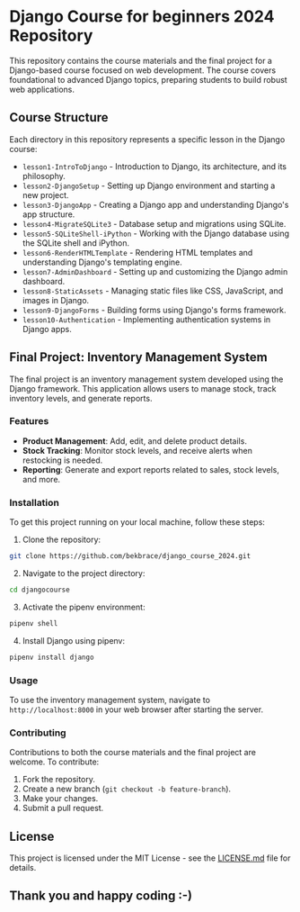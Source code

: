 # Django Course for beginners 2024 Repository

This repository contains the course materials and the final project for a Django-based course focused on web development. The course covers foundational to advanced Django topics, preparing students to build robust web applications.

## Course Structure

Each directory in this repository represents a specific lesson in the Django course:

- `lesson1-IntroToDjango` - Introduction to Django, its architecture, and its philosophy.
- `lesson2-DjangoSetup` - Setting up Django environment and starting a new project.
- `lesson3-DjangoApp` - Creating a Django app and understanding Django's app structure.
- `lesson4-MigrateSQLite3` - Database setup and migrations using SQLite.
- `lesson5-SQLiteShell-iPython` - Working with the Django database using the SQLite shell and iPython.
- `lesson6-RenderHTMLTemplate` - Rendering HTML templates and understanding Django's templating engine.
- `lesson7-AdminDashboard` - Setting up and customizing the Django admin dashboard.
- `lesson8-StaticAssets` - Managing static files like CSS, JavaScript, and images in Django.
- `lesson9-DjangoForms` - Building forms using Django's forms framework.
- `lesson10-Authentication` - Implementing authentication systems in Django apps.

## Final Project: Inventory Management System

The final project is an inventory management system developed using the Django framework. This application allows users to manage stock, track inventory levels, and generate reports.

### Features

- **Product Management**: Add, edit, and delete product details.
- **Stock Tracking**: Monitor stock levels, and receive alerts when restocking is needed.
- **Reporting**: Generate and export reports related to sales, stock levels, and more.

### Installation

To get this project running on your local machine, follow these steps:

1. Clone the repository:
```bash
git clone https://github.com/bekbrace/django_course_2024.git
```
2. Navigate to the project directory:
```bash
cd djangocourse
```
3.  Activate the pipenv environment:
   ```bash
pipenv shell
```
4.  Install Django using pipenv:
```bash
pipenv install django
```

### Usage

To use the inventory management system, navigate to `http://localhost:8000` in your web browser after starting the server.

### Contributing

Contributions to both the course materials and the final project are welcome. To contribute:

1. Fork the repository.
2. Create a new branch (`git checkout -b feature-branch`).
3. Make your changes.
4. Submit a pull request.

## License

This project is licensed under the MIT License - see the [LICENSE.md](LICENSE) file for details.

## Thank you and happy coding :-)

